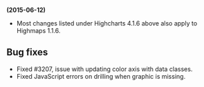 **(2015-06-12)**
        
- Most changes listed under Highcharts 4.1.6 above also apply to Highmaps 1.1.6.

## Bug fixes 
- Fixed #3207, issue with updating color axis with data classes.
- Fixed JavaScript errors on drilling when graphic is missing.